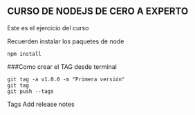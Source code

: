 ## CURSO DE NODEJS DE CERO A EXPERTO

Este es el ejercicio del curso

Recuerden instalar los paquetes de node

```
npm install
```

###Como crear el TAG desde terminal
```
git tag -a v1.0.0 -m "Primera versión"
git tag
git push --tags
```

Tags Add release notes